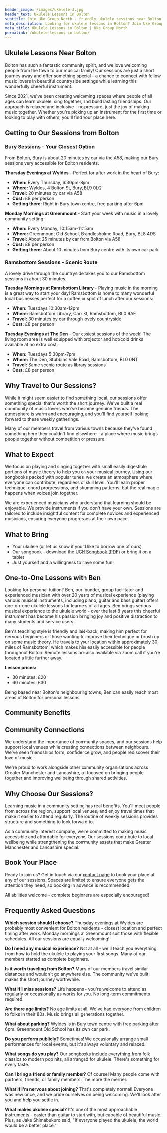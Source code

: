 ```yaml
---
header_image: /images/ukelele-3.jpg
header_text: Ukulele Lessons in Bolton
subtitle: Join Uke Group North - friendly ukulele sessions near Bolton
meta_description: Looking for ukulele lessons in Bolton? Join Uke Group North's welcoming sessions in nearby Bury and Ramsbottom. Easy travel, instruments provided, all ages welcome.
meta_title: Ukulele Lessons in Bolton | Uke Group North
permalink: /ukulele-lessons-in-bolton/
---
```


## Ukulele Lessons Near Bolton

Bolton has such a fantastic community spirit, and we love welcoming people from the town to our musical family! Our sessions are just a short journey away and offer something special - a chance to connect with fellow music lovers in beautiful countryside settings while learning this wonderfully cheerful instrument.

Since 2021, we've been creating welcoming spaces where people of all ages can learn ukulele, sing together, and build lasting friendships. Our approach is relaxed and inclusive - no pressure, just the joy of making music together. Whether you're picking up an instrument for the first time or looking to play with others, you'll find your place here.

## Getting to Our Sessions from Bolton

### Bury Sessions - Your Closest Option

From Bolton, Bury is about 20 minutes by car via the A58, making our Bury sessions very accessible for Bolton residents.

**Thursday Evenings at Wyldes** - Perfect for after work in the heart of Bury:
- **When:** Every Thursday, 6:30pm-8pm
- **Where:** Wyldes, 4 Bolton St, Bury, BL9 0LQ
- **Travel:** 20 minutes by car via A58
- **Cost:** £8 per person
- **Getting there:** Right in Bury town centre, free parking after 6pm

**Monday Mornings at Greenmount** - Start your week with music in a lovely community setting:
- **When:** Every Monday, 10:15am-11:15am
- **Where:** Greenmount Old School, Brandlesholme Road, Bury, BL8 4DS
- **Travel:** About 25 minutes by car from Bolton via A58
- **Cost:** £8 per person
- **Getting there:** About 10 minutes from Bury centre with its own car park

### Ramsbottom Sessions - Scenic Route

A lovely drive through the countryside takes you to our Ramsbottom sessions in about 30 minutes.

**Tuesday Mornings at Ramsbottom Library** - Playing music in the morning is a great way to start your day! Ramsbottom is home to many wonderful local businesses perfect for a coffee or spot of lunch after our sessions:
- **When:** Tuesdays 10:30am-12pm
- **Where:** Ramsbottom Library, Carr St, Ramsbottom, BL0 9AE
- **Travel:** 30 minutes by car through lovely countryside
- **Cost:** £8 per person

**Tuesday Evenings at The Den** - Our cosiest sessions of the week! The living room area is well equipped with projector and hot/cold drinks available at no extra cost:
- **When:** Tuesdays 5:30pm-7pm
- **Where:** The Den, Stubbins Vale Road, Ramsbottom, BL0 0NT
- **Travel:** Same scenic route as library sessions
- **Cost:** £8 per person

## Why Travel to Our Sessions?

While it might seem easier to find something local, our sessions offer something special that's worth the short journey. We've built a real community of music lovers who've become genuine friends. The atmosphere is warm and encouraging, and you'll find yourself looking forward to these weekly gatherings.

Many of our members travel from various towns because they've found something here they couldn't find elsewhere - a place where music brings people together without competition or pressure.

## What to Expect

We focus on playing and singing together with small easily digestible portions of music theory to help you on your musical journey. Using our songbooks packed with popular tunes, we create an atmosphere where everyone can contribute, regardless of skill level. You'll learn proper technique, chord progressions, and strumming patterns, but the real magic happens when voices join together.

We are experienced musicians who understand that learning should be enjoyable. We provide instruments if you don't have your own. Sessions are tailored to include insightful content for complete novices and experienced musicians, ensuring everyone progresses at their own pace.

## What to Bring

- Your ukulele (or let us know if you'd like to borrow one of ours)
- Our songbook - download the [UGN Songbook (PDF)](/assets/UGN_Songbook_1.1.pdf) or bring it on a tablet
- Just yourself and a willingness to have some fun!

## One-to-One Lessons with Ben

Looking for personal tuition? Ben, our founder, group facilitator and experienced musician with over 20 years of musical experience (playing various musical instruments, including piano, guitar and bass guitar) offers one-on-one ukulele lessons for learners of all ages. Ben brings serious musical experience to the ukulele world - over the last 8 years this cheerful instrument has become his passion bringing joy and positive distraction to many students and service users.

Ben's teaching style is friendly and laid-back, making him perfect for nervous beginners or those wanting to improve their technique or brush up on some music theory. He travels to your location within approximately 30 miles of Ramsbottom, which makes him easily accessible for people throughout Bolton. Remote lessons are also available via zoom call if you're located a little further away.

**Lesson prices:**
- 30 minutes: £20
- 60 minutes: £30

Being based near Bolton's neighbouring towns, Ben can easily reach most areas of Bolton for personal lessons.

## Community Benefits

## Community Connections

We understand the importance of community spaces, and our sessions help support local venues while creating connections between neighbours. We've seen friendships form, confidence grow, and people rediscover their love of music.

We're proud to work alongside other community organisations across Greater Manchester and Lancashire, all focused on bringing people together and improving wellbeing through shared activities.

## Why Choose Our Sessions?

Learning music in a community setting has real benefits. You'll meet people from across the region, support local venues, and enjoy travel times that make it easier to attend regularly. The routine of weekly sessions provides structure and something to look forward to.

As a community interest company, we're committed to making music accessible and affordable for everyone. Our sessions contribute to local wellbeing while strengthening the community assets that make Greater Manchester and Lancashire special.

## Book Your Place

Ready to join us? Get in touch via our [contact page](/contact/) to book your place at any of our sessions. Spaces are limited to ensure everyone gets the attention they need, so booking in advance is recommended.

All abilities welcome - complete beginners are especially encouraged!

## Frequently Asked Questions

**Which session should I choose?**
Thursday evenings at Wyldes are probably most convenient for Bolton residents - closest location and perfect timing after work. Monday mornings at Greenmount suit those with flexible schedules. All our sessions are equally welcoming!

**Do I need any musical experience?**
Not at all - we'll teach you everything from how to hold the ukulele to playing your first songs. Many of our members started as complete beginners.

**Is it worth traveling from Bolton?**
Many of our members travel similar distances and wouldn't go anywhere else. The community we've built makes the short journey worthwhile.

**What if I miss sessions?**
Life happens - you're welcome to attend as regularly or occasionally as works for you. No long-term commitments required.

**Are there age limits?**
No age limits at all. We've had everyone from children to folks in their 80s. Music brings all generations together.

**What about parking?**
Wyldes is in Bury town centre with free parking after 6pm. Greenmount Old School has its own car park.

**Do you perform publicly?**
Sometimes! We occasionally arrange small performances for local events, but it's always voluntary and relaxed.

**What songs do you play?**
Our songbooks include everything from folk classics to modern pop hits, all arranged for ukulele. There's something for every taste.

**Can I bring a friend or family member?**
Of course! Many people come with partners, friends, or family members. The more the merrier.

**What if I'm nervous about joining?**
That's completely normal! Everyone was new once, and we pride ourselves on being welcoming. We'll look after you and help you settle in.

**What makes ukulele special?**
It's one of the most approachable instruments - easier than guitar to start with, but capable of beautiful music. Plus, as Jake Shimabukuro said, "If everyone played the ukulele, the world would be a better place."